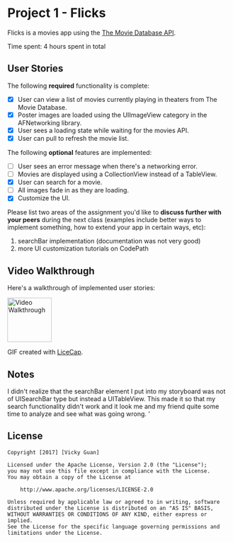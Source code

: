 # Project 1 - Flicks

Flicks is a movies app using the [The Movie Database API](http://docs.themoviedb.apiary.io/#).

Time spent: 4 hours spent in total

## User Stories

The following **required** functionality is complete:

- [x] User can view a list of movies currently playing in theaters from The Movie Database.
- [x] Poster images are loaded using the UIImageView category in the AFNetworking library.
- [x] User sees a loading state while waiting for the movies API.
- [x] User can pull to refresh the movie list.

The following **optional** features are implemented:

- [ ] User sees an error message when there's a networking error.
- [ ] Movies are displayed using a CollectionView instead of a TableView.
- [x] User can search for a movie.
- [ ] All images fade in as they are loading.
- [x] Customize the UI.

Please list two areas of the assignment you'd like to **discuss further with your peers** during the next class (examples include better ways to implement something, how to extend your app in certain ways, etc):

1. searchBar implementation (documentation was not very good)
2. more UI customization tutorials on CodePath

## Video Walkthrough 

Here's a walkthrough of implemented user stories:

<img src='http://i.imgur.com/7LuirDl.gif' title='Video Walkthrough' width='100' alt='Video Walkthrough' />

GIF created with [LiceCap](http://www.cockos.com/licecap/).

## Notes

I didn't realize that the searchBar element I put into my storyboard was not of UISearchBar type but instead a UITableView. This made it so that my search functionality didn't work and it look me and my friend quite some time to analyze and see what was going wrong. '

## License

    Copyright [2017] [Vicky Guan]

    Licensed under the Apache License, Version 2.0 (the "License");
    you may not use this file except in compliance with the License.
    You may obtain a copy of the License at

        http://www.apache.org/licenses/LICENSE-2.0

    Unless required by applicable law or agreed to in writing, software
    distributed under the License is distributed on an "AS IS" BASIS,
    WITHOUT WARRANTIES OR CONDITIONS OF ANY KIND, either express or implied.
    See the License for the specific language governing permissions and
    limitations under the License.
